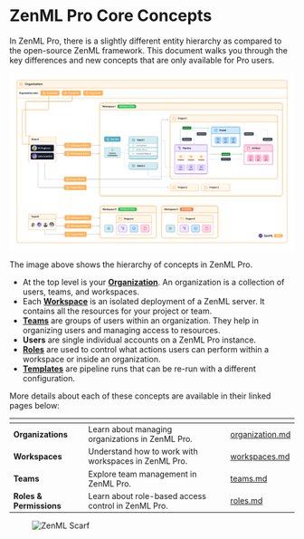 # ZenML Pro Core Concepts

In ZenML Pro, there is a slightly different entity hierarchy as compared to the open-source ZenML
framework. This document walks you through the key differences and new concepts that are only available for Pro users.

![Image showing the entity hierarchy in ZenML Pro](../../.gitbook/assets/org_hierarchy_pro.png)

The image above shows the hierarchy of concepts in ZenML Pro.

- At the top level is your [**Organization**](./organization.md). An organization is a collection of users, teams, and workspaces.
- Each [**Workspace**](./workspaces.md) is an isolated deployment of a ZenML server. It contains all the resources for your project or team.
- [**Teams**](./teams.md) are groups of users within an organization. They help in organizing users and managing access to resources.
- **Users** are single individual accounts on a ZenML Pro instance.
- [**Roles**](./roles.md) are used to control what actions users can perform within a workspace or inside an organization.
- [**Templates**](../../how-to/trigger-pipelines/README.md) are pipeline runs that can be re-run with a different configuration.

More details about each of these concepts are available in their linked pages below:

<table data-card-size="large" data-view="cards"><thead><tr><th></th><th></th><th data-hidden data-card-target data-type="content-ref"></th></tr></thead><tbody><tr><td><strong>Organizations</strong></td><td>Learn about managing organizations in ZenML Pro.</td><td><a href="./organization.md">organization.md</a></td></tr><tr><td><strong>Workspaces</strong></td><td>Understand how to work with workspaces in ZenML Pro.</td><td><a href="./workspaces.md">workspaces.md</a></td></tr><tr><td><strong>Teams</strong></td><td>Explore team management in ZenML Pro.</td><td><a href="./teams.md">teams.md</a></td></tr><tr><td><strong>Roles & Permissions</strong></td><td>Learn about role-based access control in ZenML Pro.</td><td><a href="./roles.md">roles.md</a></td></tr></tbody></table>

<!-- For scarf -->
<figure><img alt="ZenML Scarf" referrerpolicy="no-referrer-when-downgrade" src="https://static.scarf.sh/a.png?x-pxid=f0b4f458-0a54-4fcd-aa95-d5ee424815bc" /></figure>

